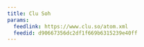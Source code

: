 ```yaml
---
title: Clu Soh
params:
  feedlink: https://www.clu.so/atom.xml
  feedid: d90667356dc2df1f669b6315239e40ff
---
```

